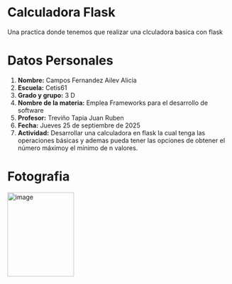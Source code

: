 # Calculadora Flask
Una practica donde tenemos que realizar una clculadora basica con flask

# Datos Personales
1. **Nombre:** Campos Fernandez Ailev Alicia
2.  **Escuela:** Cetis61
3. **Grado y grupo:** 3 D
4. **Nombre de la materia:** Emplea Frameworks para el desarrollo de software
5. **Profesor:** Treviño Tapia Juan Ruben
6. **Fecha:** Jueves 25 de septiembre de 2025
7. **Actividad:** Desarrollar una calculadora en flask la cual tenga las operaciones básicas y ademas pueda tener las opciones de obtener el número máximoy el mínimo de n valores.
# Fotografia

<img width="150" height="190" alt="image" src="https://github.com/user-attachments/assets/98f721df-c28d-4eff-9b21-34e6944e86da" />
